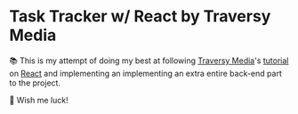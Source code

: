 # Task Tracker w/ React by Traversy Media

📚 This is my attempt of doing my best at following [Traversy Media](https://www.youtube.com/@TraversyMedia)'s [tutorial](https://youtu.be/w7ejDZ8SWv8) on [React](https://reactjs.org/) and implementing an implementing an extra entire back-end part to the project.

🚀 Wish me luck!
